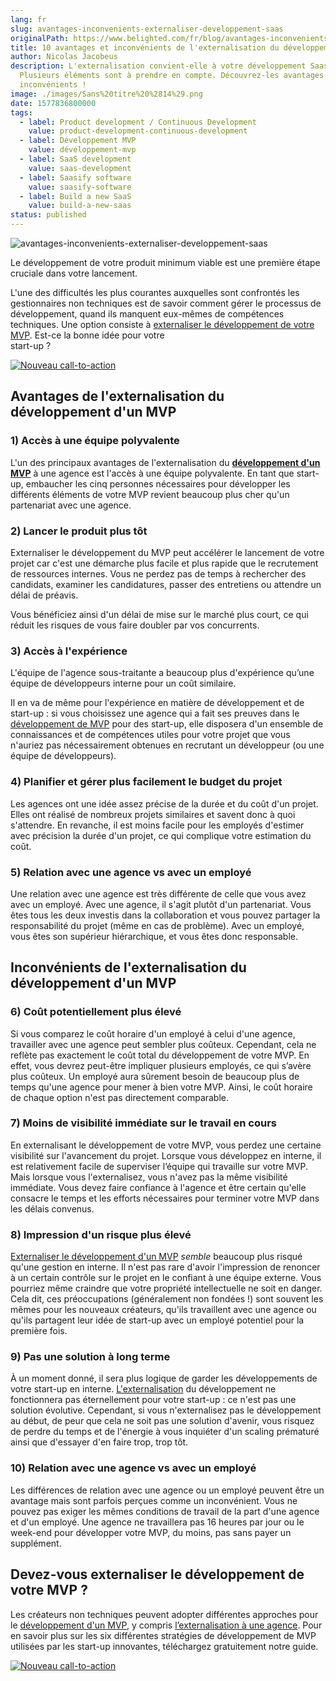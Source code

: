 ```yaml
---
lang: fr
slug: avantages-inconvenients-externaliser-developpement-saas
originalPath: https://www.belighted.com/fr/blog/avantages-inconvenients-externaliser-developpement-saas
title: 10 avantages et inconvénients de l'externalisation du développement SaaS
author: Nicolas Jacobeus
description: L'externalisation convient-elle à votre développement Saas ?
  Plusieurs éléments sont à prendre en compte. Découvrez-les avantages et
  inconvénients !
image: ./images/Sans%20titre%20%2814%29.png
date: 1577836800000
tags:
  - label: Product development / Continuous Development
    value: product-development-continuous-development
  - label: Développement MVP
    value: développement-mvp
  - label: SaaS development
    value: saas-development
  - label: Saasify software
    value: saasify-software
  - label: Build a new SaaS
    value: build-a-new-saas
status: published
---
```

![avantages-inconvenients-externaliser-developpement-saas](/images/legacy/PNS5v9EIdj5hee1042Nvq.png)

Le développement de votre produit minimum viable est une première étape cruciale dans votre lancement.

L'une des difficultés les plus courantes auxquelles sont confrontés les gestionnaires non techniques est de savoir comment gérer le processus de développement, quand ils manquent eux-mêmes de compétences techniques. Une option consiste à [externaliser le développement de votre MVP](/fr/ressources/ebook-externaliser-developpement-mvp). Est-ce la bonne idée pour votre  
start-up ?

[![Nouveau call-to-action](https://no-cache.hubspot.com/cta/default/1684659/4b0783da-e328-4356-8375-9e4da3107f31.png)](https://cta-redirect.hubspot.com/cta/redirect/1684659/4b0783da-e328-4356-8375-9e4da3107f31)

**Avantages de l'externalisation du développement d'un MVP**
------------------------------------------------------------

### 1) Accès à une équipe polyvalente

L'un des principaux avantages de l'externalisation du [**développement d'un MVP**](/fr/developpement-mvp) à une agence est l'accès à une équipe polyvalente. En tant que start-up, embaucher les cinq personnes nécessaires pour développer les différents éléments de votre MVP revient beaucoup plus cher qu'un partenariat avec une agence.

### 2) Lancer le produit plus tôt

Externaliser le développement du MVP peut accélérer le lancement de votre projet car c'est une démarche plus facile et plus rapide que le recrutement de ressources internes. Vous ne perdez pas de temps à rechercher des candidats, examiner les candidatures, passer des entretiens ou attendre un délai de préavis.

Vous bénéficiez ainsi d'un délai de mise sur le marché plus court, ce qui réduit les risques de vous faire doubler par vos concurrents.

### 3) Accès à l'expérience

L'équipe de l'agence sous-traitante a beaucoup plus d'expérience qu’une équipe de développeurs interne pour un coût similaire.

Il en va de même pour l'expérience en matière de développement et de start-up : si vous choisissez une agence qui a fait ses preuves dans le [développement de MVP](/fr/developpement-mvp) pour des start-up, elle disposera d'un ensemble de connaissances et de compétences utiles pour votre projet que vous n'auriez pas nécessairement obtenues en recrutant un développeur (ou une équipe de développeurs).

### 4) Planifier et gérer plus facilement le budget du projet

Les agences ont une idée assez précise de la durée et du coût d'un projet. Elles ont réalisé de nombreux projets similaires et savent donc à quoi s'attendre. En revanche, il est moins facile pour les employés d'estimer avec précision la durée d'un projet, ce qui complique votre estimation du coût.

### 5) Relation avec une agence vs avec un employé

Une relation avec une agence est très différente de celle que vous avez avec un employé. Avec une agence, il s'agit plutôt d'un partenariat. Vous êtes tous les deux investis dans la collaboration et vous pouvez partager la responsabilité du projet (même en cas de problème). Avec un employé, vous êtes son supérieur hiérarchique, et vous êtes donc responsable.

**Inconvénients de l'externalisation du développement d'un MVP**
----------------------------------------------------------------

### 6) Coût potentiellement plus élevé

Si vous comparez le coût horaire d'un employé à celui d'une agence, travailler avec une agence peut sembler plus coûteux. Cependant, cela ne reflète pas exactement le coût total du développement de votre MVP. En effet, vous devrez peut-être impliquer plusieurs employés, ce qui s’avère plus coûteux. Un employé aura sûrement besoin de beaucoup plus de temps qu'une agence pour mener à bien votre MVP. Ainsi, le coût horaire de chaque option n'est pas directement comparable.

### 7) Moins de visibilité immédiate sur le travail en cours

En externalisant le développement de votre MVP, vous perdez une certaine visibilité sur l'avancement du projet. Lorsque vous développez en interne, il est relativement facile de superviser l’équipe qui travaille sur votre MVP. Mais lorsque vous l'externalisez, vous n'avez pas la même visibilité immédiate. Vous devez faire confiance à l'agence et être certain qu'elle consacre le temps et les efforts nécessaires pour terminer votre MVP dans les délais convenus.

### 8) Impression d'un risque plus élevé

[Externaliser le développement d'un MVP](/fr/ressources/ebook-externaliser-developpement-mvp) _semble_ beaucoup plus risqué qu'une gestion en interne. Il n'est pas rare d'avoir l'impression de renoncer à un certain contrôle sur le projet en le confiant à une équipe externe. Vous pourriez même craindre que votre propriété intellectuelle ne soit en danger. Cela dit, ces préoccupations (généralement non fondées !) sont souvent les mêmes pour les nouveaux créateurs, qu'ils travaillent avec une agence ou qu'ils partagent leur idée de start-up avec un employé potentiel pour la première fois.

### 9) Pas une solution à long terme

À un moment donné, il sera plus logique de garder les développements de votre start-up en interne. [L'externalisation](/fr/ressources/ebook-externaliser-developpement-mvp) du développement ne fonctionnera pas éternellement pour votre start-up : ce n'est pas une solution évolutive. Cependant, si vous n'externalisez pas le développement au début, de peur que cela ne soit pas une solution d'avenir, vous risquez de perdre du temps et de l'énergie à vous inquiéter d'un scaling prématuré ainsi que d'essayer d'en faire trop, trop tôt.

### 10) Relation avec une agence vs avec un employé

Les différences de relation avec une agence ou un employé peuvent être un avantage mais sont parfois perçues comme un inconvénient. Vous ne pouvez pas exiger les mêmes conditions de travail de la part d'une agence et d'un employé. Une agence ne travaillera pas 16 heures par jour ou le week-end pour développer votre MVP, du moins, pas sans payer un supplément.

**Devez-vous externaliser le développement de votre MVP ?**
-----------------------------------------------------------

Les créateurs non techniques peuvent adopter différentes approches pour le [développement d'un MVP](/fr/developpement-mvp), y compris [l’externalisation à une agence](/fr/ressources/ebook-externaliser-developpement-mvp). Pour en savoir plus sur les six différentes stratégies de développement de MVP utilisées par les start-up innovantes, téléchargez gratuitement notre guide.

[![Nouveau call-to-action](https://no-cache.hubspot.com/cta/default/1684659/4b0783da-e328-4356-8375-9e4da3107f31.png)](https://cta-redirect.hubspot.com/cta/redirect/1684659/4b0783da-e328-4356-8375-9e4da3107f31)